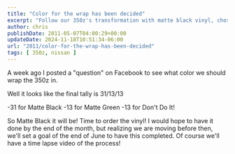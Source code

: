 ```yaml
---
title: "Color for the wrap has been decided"
excerpt: "Follow our 350z's transformation with matte black vinyl, chosen by Facebook poll. Complete with a time-lapse video by the end of June."
author: chris
publishDate: 2011-05-07T04:00:29+00:00
updateDate: 2024-11-18T10:51:34-06:00
url: "2011/color-for-the-wrap-has-been-decided"
tags: [ 350z, nissan ]
---
```


A week ago I posted a "question" on Facebook to see what color we should wrap the 350z in. 

Well it looks like the final tally is 31/13/13

-31 for Matte Black
-13 for Matte Green
-13 for Don't Do It!

So Matte Black it will be! Time to order the vinyl! I would hope to have it done by the end of the month, but realizing we are moving before then, we'll set a goal of the end of June to have this completed. Of course we'll have a time lapse video of the process!

